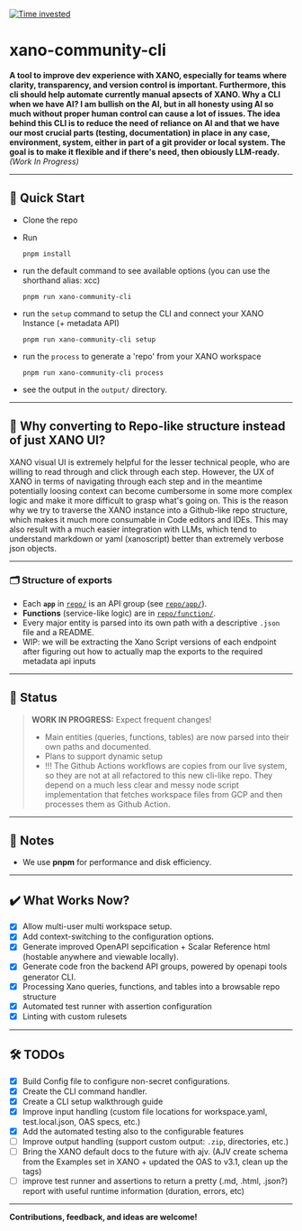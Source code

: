 [![Time invested](https://wakatime.com/badge/github/MihalyToth20/xano-community-cli.svg?style=social)](https://wakatime.com/badge/github/MihalyToth20/xano-community-cli)

# xano-community-cli

**A tool to improve dev experience with XANO, especially for teams where clarity, transparency, and version control is important. Furthermore, this cli should help automate currently manual apsects of XANO. Why a CLI when we have AI? I am bullish on the AI, but in all honesty using AI so much without proper human control can cause a lot of issues. The idea behind this CLI is to reduce the need of reliance on AI and that we have our most crucial parts (testing, documentation) in place in any case, environment, system, either in part of a git provider or local system. The goal is to make it flexible and if there's need, then obiously LLM-ready.**
_(Work In Progress)_

---

## 🚀 Quick Start

- Clone the repo
- Run
  ```
  pnpm install
  ```
- run the default command to see available options (you can use the shorthand alias: xcc)

  ```
  pnpm run xano-community-cli
  ```

- run the `setup` command to setup the CLI and connect your XANO Instance (+ metadata API)

  ```
  pnpm run xano-community-cli setup
  ```

- run the `process` to generate a 'repo' from your XANO workspace

  ```
  pnpm run xano-community-cli process
  ```

- see the output in the `output/` directory.

---

## 🤔 Why converting to Repo-like structure instead of just XANO UI?

XANO visual UI is extremely helpful for the lesser technical people, who are willing to read through and click through each step.
However, the UX of XANO in terms of navigating through each step and in the meantime potentially loosing context can become
cumbersome in some more complex logic and make it more difficult to grasp what's going on.
This is the reason why we try to traverse the XANO instance into a Github-like repo structure, which makes it
much more consumable in Code editors and IDEs. This may also result with a much easier integration with LLMs, which tend to
understand markdown or yaml (xanoscript) better than extremely verbose json objects.

---

### 🗂️ Structure of exports

- Each **`app`** in [`repo/`](repo/) is an API group (see [`repo/app/`](repo/app/)).
- **Functions** (service-like logic) are in [`repo/function/`](repo/function).
- Every major entity is parsed into its own path with a descriptive `.json` file and a README.
- WIP: we will be extracting the Xano Script versions of each endpoint after figuring out how to actually map the exports to the required metadata api inputs

---

## 🚧 Status

> **WORK IN PROGRESS:**
> Expect frequent changes!
> - Main entities (queries, functions, tables) are now parsed into their own paths and documented.
> - Plans to support dynamic setup
> - !!! The Github Actions workflows are copies from our live system, so they are not at all refactored to this new cli-like repo. They depend on a much less clear and messy node script implementation that fetches workspace files from GCP and then processes them as Github Action.

---

## 📝 Notes

- We use **pnpm** for performance and disk efficiency.

---

## ✔️ What Works Now?

- [x] Allow multi-user multi workspace setup.
- [x] Add context-switching to the configuration options.
- [x] Generate improved OpenAPI sepcification + Scalar Reference html (hostable anywhere and viewable locally).
- [x] Generate code fron the backend API groups, powered by openapi tools generator CLI.
- [x] Processing Xano queries, functions, and tables into a browsable repo structure
- [x] Automated test runner with assertion configuration
- [x] Linting with custom rulesets

---

## 🛠️ TODOs

- [x] Build Config file to configure non-secret configurations.
- [x] Create the CLI command handler.
- [x] Create a CLI setup walkthrough guide
- [x] Improve input handling (custom file locations for workspace.yaml, test.local.json, OAS specs, etc.)
- [x] Add the automated testing also to the configurable features
- [ ] Improve output handling (support custom output: `.zip`, directories, etc.)
- [ ] Bring the XANO default docs to the future with ajv. (AJV create schema from the Examples set in XANO + updated the OAS to v3.1, clean up the tags)
- [ ] improve test runner and assertions to return a pretty (.md, .html, .json?) report with useful runtime information (duration, errors, etc)

---

**Contributions, feedback, and ideas are welcome!**
